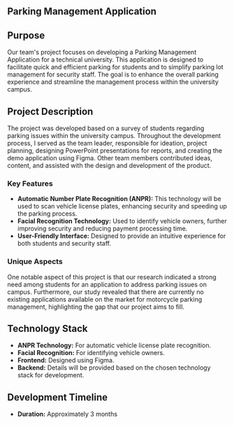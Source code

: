 ## Parking Management Application

## Purpose

Our team's project focuses on developing a Parking Management Application for a technical university. This application is designed to facilitate quick and efficient parking for students and to simplify parking lot management for security staff. The goal is to enhance the overall parking experience and streamline the management process within the university campus.

## Project Description

The project was developed based on a survey of students regarding parking issues within the university campus. Throughout the development process, I served as the team leader, responsible for ideation, project planning, designing PowerPoint presentations for reports, and creating the demo application using Figma. Other team members contributed ideas, content, and assisted with the design and development of the product.

### Key Features

- **Automatic Number Plate Recognition (ANPR):** This technology will be used to scan vehicle license plates, enhancing security and speeding up the parking process.
- **Facial Recognition Technology:** Used to identify vehicle owners, further improving security and reducing payment processing time.
- **User-Friendly Interface:** Designed to provide an intuitive experience for both students and security staff.

### Unique Aspects

One notable aspect of this project is that our research indicated a strong need among students for an application to address parking issues on campus. Furthermore, our study revealed that there are currently no existing applications available on the market for motorcycle parking management, highlighting the gap that our project aims to fill.

## Technology Stack

- **ANPR Technology:** For automatic vehicle license plate recognition.
- **Facial Recognition:** For identifying vehicle owners.
- **Frontend:** Designed using Figma.
- **Backend:** Details will be provided based on the chosen technology stack for development.

## Development Timeline

- **Duration:** Approximately 3 months
